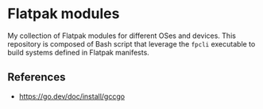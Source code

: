 # Flatpak modules

My collection of Flatpak modules for different OSes and devices.
This repository is composed of Bash script that leverage the
`fpcli` executable to build systems defined in Flatpak manifests.

## References
* https://go.dev/doc/install/gccgo

